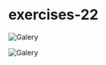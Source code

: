 # exercises-22
![Galery](https://github.com/Silvaoscar/exercises-22/blob/main/images/galery.jpg)

![Galery](https://github.com/Silvaoscar/exercises-22/blob/main/images/ga002.jpg)
